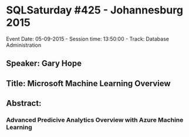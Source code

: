 # SQLSaturday #425 - Johannesburg 2015
Event Date: 05-09-2015 - Session time: 13:50:00 - Track: Database Administration
## Speaker: Gary Hope
## Title: Microsoft Machine Learning Overview
## Abstract:
### Advanced Predicive Analytics Overview with Azure Machine Learning
